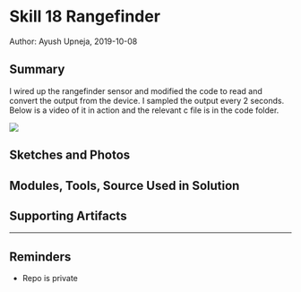 #  Skill 18 Rangefinder

Author: Ayush Upneja, 2019-10-08

## Summary

I wired up the rangefinder sensor and modified the code to read and convert the output from the device. I sampled the output every 2 seconds. Below is a video of it in action and the relevant c file is in the code folder.

<a href="http://www.youtube.com/watch?feature=player_embedded&v=T4SE316tpnw
" target="_blank"><img src="http://img.youtube.com/vi/T4SE316tpnw/0.jpg" 
/></a>


## Sketches and Photos


## Modules, Tools, Source Used in Solution


## Supporting Artifacts


-----

## Reminders
- Repo is private
